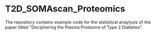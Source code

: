 # T2D_SOMAscan_Proteomics
The repository contains example code for the statistical anaylysis of the paper titled "Deciphering the Plasma Proteome of Type 2 Diabetes".

